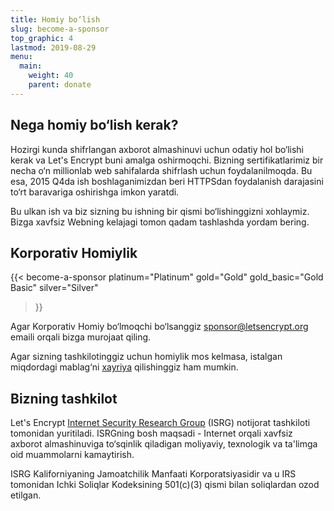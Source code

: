 ```yaml
---
title: Homiy bo‘lish
slug: become-a-sponsor
top_graphic: 4
lastmod: 2019-08-29
menu:
  main:
    weight: 40
    parent: donate
---
```


## Nega homiy bo‘lish kerak?

Hozirgi kunda shifrlangan axborot almashinuvi uchun odatiy hol bo‘lishi kerak va Let's Encrypt buni amalga oshirmoqchi. Bizning sertifikatlarimiz bir necha o‘n millionlab web sahifalarda shifrlash uchun foydalanilmoqda. Bu esa, 2015 Q4da ish boshlaganimizdan beri HTTPSdan foydalanish darajasini to‘rt baravariga oshirishga imkon yaratdi.

Bu ulkan ish va biz sizning bu ishning bir qismi bo‘lishinggizni xohlaymiz. Bizga xavfsiz Webning kelajagi tomon qadam tashlashda yordam bering.

## Korporativ Homiylik

<!-- Note for translators: words in quotes need to be translated -->
{{< become-a-sponsor
  platinum="Platinum"
  gold="Gold"
  gold_basic="Gold Basic"
  silver="Silver"
>}}

Agar Korporativ Homiy bo‘lmoqchi bo‘lsanggiz [sponsor@letsencrypt.org](mailto:sponsor@letsencrypt.org) emaili orqali bizga murojaat qiling.

Agar sizning tashkilotinggiz uchun homiylik mos kelmasa, istalgan miqdordagi mablag‘ni [xayriya](/donate) qilishinggiz ham mumkin.

## Bizning tashkilot

Let's Encrypt [Internet Security Research Group](https://www.abetterinternet.org/) (ISRG) notijorat tashkiloti tomonidan yuritiladi. ISRGning bosh maqsadi - Internet orqali xavfsiz axborot almashinuviga to‘sqinlik qiladigan moliyaviy, texnologik va ta'limga oid muammolarni kamaytirish.

ISRG Kaliforniyaning Jamoatchilik Manfaati Korporatsiyasidir va u IRS tomonidan Ichki Soliqlar Kodeksining 501\(c\)(3) qismi bilan soliqlardan ozod etilgan.
